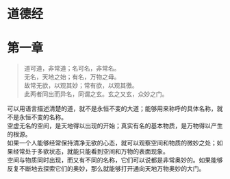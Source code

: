 # 道德经

# 第一章

> 道可道，非常道；名可名，非常名。  
> 无名，天地之始；有名，万物之母。  
> 故常无欲，以观其妙；常有欲，以观其徼。  
> 此两者同出而异名，同谓之玄。玄之又玄，众妙之门。


可以用语言描述清楚的道，就不是永恒不变的大道；能够用来称呼的具体名称，就不是永恒不变的名称。  
空虚无名的空间，是天地得以出现的开始；真实有名的基本物质，是万物得以产生的根源。  
如果一个人能够经常保持清净无欲的心态，就可以观察空间和物质的微妙之处；如果经常处于多欲状态，就能只能看到空间和万物的表面现象。  
空间与物质同时出现，而又有不同的名称，它们可以说都是非常奥妙的。如果能够反复不断地去探索它们的奥妙，那么就能够打开通向天地万物奥妙的大门。



